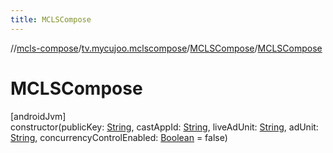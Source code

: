 ```yaml
---
title: MCLSCompose
---
```

//[mcls-compose](../../../index.html)/[tv.mycujoo.mclscompose](../index.html)/[MCLSCompose](index.html)/[MCLSCompose](-m-c-l-s-compose.html)



# MCLSCompose



[androidJvm]\
constructor(publicKey: [String](https://kotlinlang.org/api/latest/jvm/stdlib/kotlin/-string/index.html), castAppId: [String](https://kotlinlang.org/api/latest/jvm/stdlib/kotlin/-string/index.html), liveAdUnit: [String](https://kotlinlang.org/api/latest/jvm/stdlib/kotlin/-string/index.html), adUnit: [String](https://kotlinlang.org/api/latest/jvm/stdlib/kotlin/-string/index.html), concurrencyControlEnabled: [Boolean](https://kotlinlang.org/api/latest/jvm/stdlib/kotlin/-boolean/index.html) = false)




